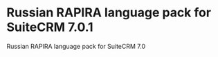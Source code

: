 Russian RAPIRA language pack for SuiteCRM 7.0.1
===========
Russian RAPIRA language pack for SuiteCRM 7.0
